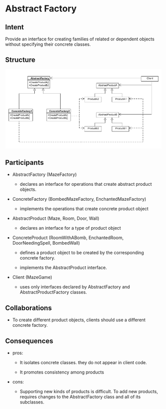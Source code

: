 ﻿# Abstract Factory

## Intent

Provide an interface for creating families of related or dependent objects without specifying their concrete classes.

## Structure

![AbstractFactoryPatternStructure](Assets/AbstractFactoryPatternStructure.gif)

## Participants

- AbstractFactory (MazeFactory)

	- declares an interface for operations that create abstract product objects.

- ConcreteFactory (BombedMazeFactory, EnchantedMazeFactory)

	- implements the operations that create concrete product object

- AbstractProduct (Maze, Room, Door, Wall)

	- declares an interface for a type of product object

- ConcreteProduct (RoomWithABomb, EnchantedRoom, DoorNeedingSpell, BombedWall)

	- defines a product object to be created by the corresponding concrete factory.

	- implements the AbstractProduct interface.

- Client (MazeGame)

	- uses only interfaces declared by AbstractFactory and AbstractProductFactory classes.

## Collaborations

-  To create different product objects, clients should use a different concrete factory.

## Consequences

- pros:
	
	- It isolates concrete classes. they do not appear in client code.

	- It promotes consistency among products

- cons:
	
	- Supporting new kinds of products  is difficult. To add new products, requires changes to the AbstractFactory class and all of its subclasses.
